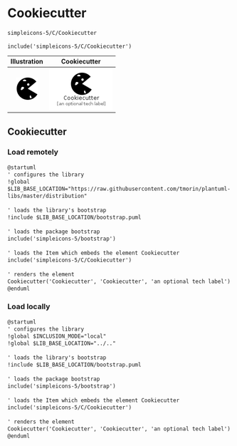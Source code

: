 # Cookiecutter


```text
simpleicons-5/C/Cookiecutter
```

```text
include('simpleicons-5/C/Cookiecutter')
```



| Illustration | Cookiecutter |
| :---: | :---: |
| ![illustration for Illustration](../../simpleicons-5/C/Cookiecutter.png) | ![illustration for Cookiecutter](../../simpleicons-5/C/Cookiecutter.Local.png) |




## Cookiecutter

### Load remotely
```plantuml
@startuml
' configures the library
!global $LIB_BASE_LOCATION="https://raw.githubusercontent.com/tmorin/plantuml-libs/master/distribution"

' loads the library's bootstrap
!include $LIB_BASE_LOCATION/bootstrap.puml

' loads the package bootstrap
include('simpleicons-5/bootstrap')

' loads the Item which embeds the element Cookiecutter
include('simpleicons-5/C/Cookiecutter')

' renders the element
Cookiecutter('Cookiecutter', 'Cookiecutter', 'an optional tech label')
@enduml
```

### Load locally
```plantuml
@startuml
' configures the library
!global $INCLUSION_MODE="local"
!global $LIB_BASE_LOCATION="../.."

' loads the library's bootstrap
!include $LIB_BASE_LOCATION/bootstrap.puml

' loads the package bootstrap
include('simpleicons-5/bootstrap')

' loads the Item which embeds the element Cookiecutter
include('simpleicons-5/C/Cookiecutter')

' renders the element
Cookiecutter('Cookiecutter', 'Cookiecutter', 'an optional tech label')
@enduml
```

